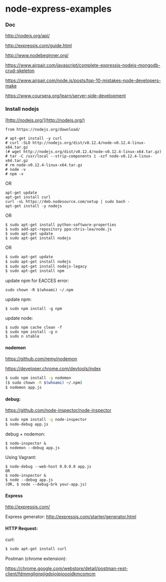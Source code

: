 node-express-examples
=====================
### Doc

http://nodejs.org/api/

http://expressjs.com/guide.html

http://www.nodebeginner.org/

https://www.airpair.com/javascript/complete-expressjs-nodejs-mongodb-crud-skeleton

https://www.airpair.com/node.js/posts/top-10-mistakes-node-developers-make

https://www.coursera.org/learn/server-side-development


### Install nodejs

[http://nodejs.org/](http://nodejs.org/)

```
from https://nodejs.org/download/

# apt-get install -y curl
# curl -SLO http://nodejs.org/dist/v0.12.4/node-v0.12.4-linux-x64.tar.gz
(# wget http://nodejs.org/dist/v0.12.4/node-v0.12.4-linux-x64.tar.gz)
# tar -C /usr/local --strip-components 1 -xzf node-v0.12.4-linux-x64.tar.gz
# rm node-v0.12.4-linux-x64.tar.gz
# node -v
# npm -v
```
OR
```
apt-get update
apt-get install curl
curl -sL https://deb.nodesource.com/setup | sudo bash -
apt-get install -y nodejs
```
OR
```
$ sudo apt-get install python-software-properties
$ sudo add-apt-repository ppa:chris-lea/node.js  
$ sudo apt-get update
$ sudo apt-get install nodejs
```
OR
```bash
$ sudo apt-get update  
$ sudo apt-get install nodejs  
$ sudo apt-get install nodejs-legacy
$ sudo apt-get install npm
```
update npm for EACCES error:
```
sudo chown -R $(whoami) ~/.npm
```

update npm:
```
$ sudo npm install -g npm
```

update node:
```
$ sudo npm cache clean -f
$ sudo npm install -g n
$ sudo n stable
```

#### nodemon

https://github.com/remy/nodemon

https://developer.chrome.com/devtools/index

```bash
$ sudo npm install -g nodemon
($ sudo chown -R $(whoami) ~/.npm)
$ nodemon app.js
``` 
#### debug:

https://github.com/node-inspector/node-inspector

```bash
$ sudo npm install -g node-inspector
$ node-debug app.js
```
debug + nodemon:
```
$ node-inspector &
$ nodemon --debug app.js
```
Using Vagrant:
```
$ node-debug --web-host 0.0.0.0 app.js 
OR
$ node-inspector &
$ node --debug app.js
(OR, $ node --debug-brk your-app.js)
```

#### Express
http://expressjs.com/

Express generator: http://expressjs.com/starter/generator.html

#### HTTP Request:

curl:

```bash
$ sudo apt-get install curl
```

Postman (chrome extension):

https://chrome.google.com/webstore/detail/postman-rest-client/fdmmgilgnpjigdojojpjoooidkmcomcm

